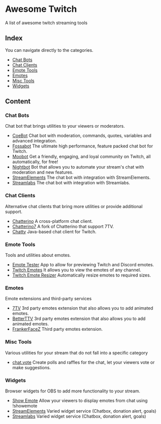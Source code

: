 # Awesome Twitch
A list of awesome twitch streaming tools

## Index

You can navigate directly to the categories.
- [Chat Bots](#chat-bots)
- [Chat Clients](#chat-clients)
- [Emote Tools](#emote-tools)
- [Emotes](#emotes)
- [Misc Tools](#misc-tools)
- [Widgets](#widgets)

## Content

### Chat Bots

Chat bot that brings utilities to your viewers or moderators.

- [CoeBot](https://www.coebot.tv/) Chat bot with moderation, commands, quotes, variables and advanced integration.
- [Fossabot](https://fossabot.com/) The ultimate high performance, feature packed chat bot for Twitch.
- [Moobot](https://moo.bot/) Get a friendly, engaging, and loyal community on Twitch, all automatically, for free!
- [Nightbot](https://nightbot.tv/) Bot that allows you to automate your stream's chat with moderation and new features.
- [StreamElements](https://streamelements.com/) The chat bot with integration with StreamElements. 
- [Streamlabs](https://streamlabs.com/es-es/cloudbot) The chat bot with integration with Streamlabs. 

### Chat Clients

Alternative chat clients that bring more utilities or provide additional support.

- [Chatterino](https://chatterino.com/) A cross-platform chat client.
- [Chatterino7](https://github.com/SevenTV/chatterino7) A fork of Chatterino that support 7TV.
- [Chatty](https://chatty.github.io/) Java-based chat client for Twitch.

### Emote Tools

Tools and utilities about emotes.

- [Emote Tester](https://levi506.net/emote-tester/) App to allow for previewing Twitch and Discord emotes.
- [Twitch Emotes](https://twitchemotes.com/) It allows you to view the emotes of any channel.
- [Twitch Emote Resizer](https://tma02.github.io/twitch-emote-resizer/) Automatically resize emotes to required sizes.

### Emotes

Emote extensions and third-party services

- [7TV](https://7tv.app/) 3rd party emotes extension that also allows you to add animated emotes.  
- [BetterTTV](https://betterttv.com/) 3rd party emotes extension that also allows you to add animated emotes.  
- [FrankerFaceZ](https://www.frankerfacez.com/) Third party emotes extension.  

### Misc Tools

Various utilities for your stream that do not fall into a specific category

- [chat.vote](https://chat.vote/) Create polls and raffles for the chat, let your viewers vote or make suggestions.

### Widgets

Browser widgets for OBS to add more functionality to your stream.

- [Show Emote](show-emote.sammwy.com) Allow your viewers to display emotes from chat using !showemote
- [StreamElements](https://streamelements.com/) Varied widget service (Chatbox, donation alert, goals)
- [Streamlabs](https://streamlabs.com/es-es/cloudbot) Varied widget service (Chatbox, donation alert, goals)
